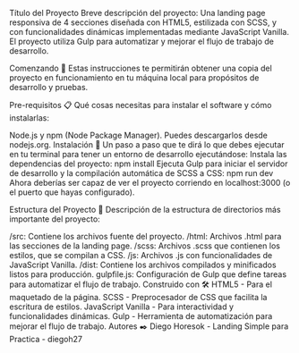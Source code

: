 Título del Proyecto
Breve descripción del proyecto: Una landing page responsiva de 4 secciones diseñada con HTML5, estilizada con SCSS, y 
con funcionalidades dinámicas 
implementadas mediante JavaScript Vanilla. El proyecto utiliza Gulp para automatizar y mejorar el flujo de trabajo 
de desarrollo.

Comenzando 🚀
Estas instrucciones te permitirán obtener una copia del proyecto en funcionamiento en tu máquina local para propósitos de desarrollo y pruebas.

Pre-requisitos 📋
Qué cosas necesitas para instalar el software y cómo instalarlas:

Node.js y npm (Node Package Manager). Puedes descargarlos desde nodejs.org.
Instalación 🔧
Un paso a paso que te dirá lo que debes ejecutar en tu terminal para tener un entorno de desarrollo ejecutándose:
Instala las dependencias del proyecto:
npm install
Ejecuta Gulp para iniciar el servidor de desarrollo y la compilación automática de SCSS a CSS:
npm run dev
Ahora deberías ser capaz de ver el proyecto corriendo en localhost:3000 (o el puerto que hayas configurado).

Estructura del Proyecto 📁
Descripción de la estructura de directorios más importante del proyecto:

/src: Contiene los archivos fuente del proyecto.
/html: Archivos .html para las secciones de la landing page.
/scss: Archivos .scss que contienen los estilos, que se compilan a CSS.
/js: Archivos .js con funcionalidades de JavaScript Vanilla.
/dist: Contiene los archivos compilados y minificados listos para producción.
gulpfile.js: Configuración de Gulp que define tareas para automatizar el flujo de trabajo.
Construido con 🛠️
HTML5 - Para el maquetado de la página.
SCSS - Preprocesador de CSS que facilita la escritura de estilos.
JavaScript Vanilla - Para interactividad y funcionalidades dinámicas.
Gulp - Herramienta de automatización para mejorar el flujo de trabajo.
Autores ✒️
Diego Horesok - Landing Simple para Practica - diegoh27
